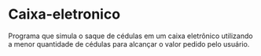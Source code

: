 # Caixa-eletronico
Programa que simula o saque de cédulas em um caixa eletrônico utilizando a menor quantidade de cédulas para alcançar o valor pedido pelo usuário.
